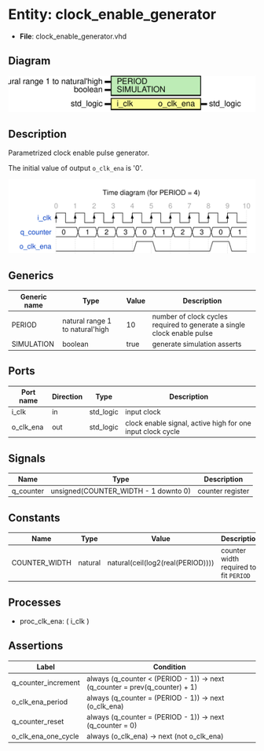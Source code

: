 
# Entity: clock_enable_generator 
- **File**: clock_enable_generator.vhd

## Diagram
![Diagram](clock_enable_generator.svg "Diagram")
## Description

Parametrized clock enable pulse generator.

The initial value of output `o_clk_ena` is '0'.



![alt text](clock_enable_generator_wavedrom_0.svg "title")

 


## Generics

| Generic name | Type                            | Value | Description                                                             |
| ------------ | ------------------------------- | ----- | ----------------------------------------------------------------------- |
| PERIOD       | natural range 1 to natural'high | 10    | number of clock cycles required to generate a single clock enable pulse |
| SIMULATION   | boolean                         | true  | generate simulation asserts                                             |

## Ports

| Port name | Direction | Type      | Description                                                |
| --------- | --------- | --------- | ---------------------------------------------------------- |
| i_clk     | in        | std_logic | input clock                                                |
| o_clk_ena | out       | std_logic | clock enable signal, active high for one input clock cycle |

## Signals

| Name      | Type                                 | Description      |
| --------- | ------------------------------------ | ---------------- |
| q_counter | unsigned(COUNTER_WIDTH - 1 downto 0) | counter register |

## Constants

| Name          | Type    | Value                             | Description                            |
| ------------- | ------- | --------------------------------- | -------------------------------------- |
| COUNTER_WIDTH | natural | natural(ceil(log2(real(PERIOD)))) | counter width required to fit `PERIOD` |

## Processes
- proc_clk_ena: ( i_clk )

## Assertions

| Label | Condition |
|-------|-----------|
| q_counter_increment | always (q_counter < (PERIOD - 1)) -> next (q_counter = prev(q_counter) + 1) |
| o_clk_ena_period | always (q_counter = (PERIOD - 1)) -> next (o_clk_ena) |
| q_counter_reset | always (q_counter = (PERIOD - 1)) -> next (q_counter = 0) |
| o_clk_ena_one_cycle | always (o_clk_ena) -> next (not o_clk_ena) |
